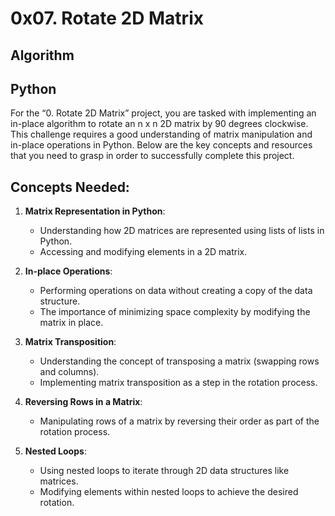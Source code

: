 # 0x07. Rotate 2D Matrix

## Algorithm

## Python

For the “0. Rotate 2D Matrix” project, you are tasked with implementing an in-place algorithm to rotate an n x n 2D matrix by 90 degrees clockwise. This challenge requires a good understanding of matrix manipulation and in-place operations in Python. Below are the key concepts and resources that you need to grasp in order to successfully complete this project.

## Concepts Needed:

1. __Matrix Representation in Python__:

    - Understanding how 2D matrices are represented using lists of lists in Python.
    - Accessing and modifying elements in a 2D matrix.
      
2. __In-place Operations__:

    - Performing operations on data without creating a copy of the data structure.
    - The importance of minimizing space complexity by modifying the matrix in place.
      
3. __Matrix Transposition__:

    - Understanding the concept of transposing a matrix (swapping rows and columns).
    - Implementing matrix transposition as a step in the rotation process.

4. __Reversing Rows in a Matrix__:

    - Manipulating rows of a matrix by reversing their order as part of the rotation process.
      
5. __Nested Loops__:

    - Using nested loops to iterate through 2D data structures like matrices.
    - Modifying elements within nested loops to achieve the desired rotation.

